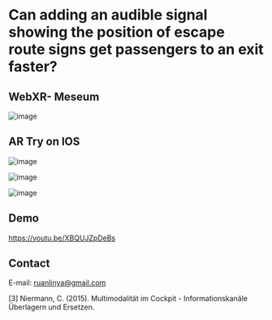 # Can adding an audible signal showing the position of escape route signs get passengers to an exit faster? 


## WebXR- Meseum

![image](https://github.com/RuanLinya/Augmented-reality-Projects/assets/133128176/19bb14d7-6719-4b5a-820f-4c367b6d9478)


## AR Try on IOS

![image](https://github.com/RuanLinya/Augmented-reality-Projects/assets/133128176/c5e9c41a-dbd1-4f81-9a47-ea7777fcd3bb)


![image](https://github.com/RuanLinya/Augmented-reality-Projects/assets/133128176/3fb92d15-8014-4a05-a6bf-13056398947a)


![image](https://github.com/RuanLinya/Augmented-reality-Projects/assets/133128176/a6fbba8b-2376-4951-847b-76722675cdc6)




## Demo
https://youtu.be/XBQUJZpDeBs

## Contact
E-mail: ruanlinya@gmail.com

[3] Niermann, C. (2015). Multimodalität im Cockpit - Informationskanäle Überlagern und Ersetzen.



